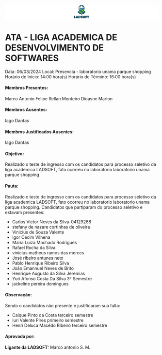 ![img](/modelo_ata/logoLADSOFT.png)

# ATA - LIGA ACADEMICA DE DESENVOLVIMENTO DE SOFTWARES

Data: 06/03/2024
Local: Presencia - laboratorio unama parque shopping
Horário de Início: 14:00 hora(s)
Horário de Término: 16:00 hora(s)

#### Membros Presentes:

Marco Antonio
Felipe
Rellan Monteiro
Dioasne Marlon

#### Membros Ausentes:

Iago Dantas

#### Membros Justificados Ausentes:

Iago Dantas

#### Objetivo:

Realizado o teste de ingresso com os candidatos para processo seletivo da liga academica LADSOFT, fato ocorreu no laboratorio laboratorio unama parque shopping

#### Pauta:

Realizado o teste de ingresso com os candidatos para processo seletivo da liga academica LADSOFT, fato ocorreu no laboratorio laboratorio unama parque shopping.
Candidatos que partiparam do processo seletivo e estavam presentes:

- Carlos Victor Neves da Silva-04129268
- stefany de nazare cortinhas de oliveira
- Vinicius de Souza Valente
- Igor Cecim Vilhena
- Maria Luiza Machado Rodrigues
- Rafael Rocha da Silva
- vinicius matheus ramos das merces
- José ribeiro antunes neto
- Pablo Henrique Ribeiro Silva
- João Emannuel Neves de Brito
- Henrique Augusto da Silva Jeremias
- Yuri Afonso Costa Da Silva 3° Semestre
- jackeline pereira domingues

#### Observação:

Sendo o candidatos não presente e justificaram sua falta:

- Caique Pinto da Costa terceiro semestre
- Iuri Valente Pires primeiro semestre
- Henri Deluca Macêdo Ribeiro terceiro semestre

#### Aprovada por:

**Ligante da LADSOFT:** Marco antonio S. M.
